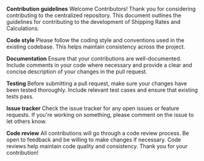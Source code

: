 **Contribution guidelines**
Welcome Contributors!
Thank you for considering contributing to the centralized repository. This document outlines the guidelines for contributing to the development of Shipping Rates and Calculations.

**Code style**
Please follow the coding style and conventions used in the existing codebase. This helps maintain consistency across the project.

**Documentation**
Ensure that your contributions are well-documented. Include comments in your code where necessary and provide a clear and concise description of your changes in the pull request.

**Testing**
Before submitting a pull request, make sure your changes have been tested thoroughly. Include relevant test cases and ensure that existing tests pass.

**Issue tracker**
Check the issue tracker for any open issues or feature requests. If you're working on something, please comment on the issue to let others know.

**Code review**
All contributions will go through a code review process. Be open to feedback and be willing to make changes if necessary. Code reviews help maintain code quality and consistency.
Thank you for your contribution!
